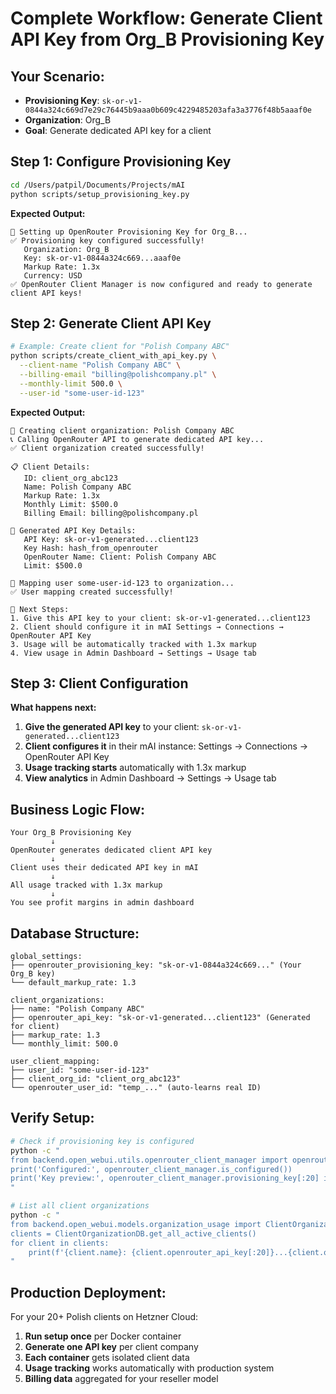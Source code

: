 # Complete Workflow: Generate Client API Key from Org_B Provisioning Key

## Your Scenario:
- **Provisioning Key**: `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`
- **Organization**: Org_B
- **Goal**: Generate dedicated API key for a client

## Step 1: Configure Provisioning Key

```bash
cd /Users/patpil/Documents/Projects/mAI
python scripts/setup_provisioning_key.py
```

**Expected Output:**
```
🔑 Setting up OpenRouter Provisioning Key for Org_B...
✅ Provisioning key configured successfully!
   Organization: Org_B
   Key: sk-or-v1-0844a324c669...aaaf0e
   Markup Rate: 1.3x
   Currency: USD
✅ OpenRouter Client Manager is now configured and ready to generate client API keys!
```

## Step 2: Generate Client API Key

```bash
# Example: Create client for "Polish Company ABC"
python scripts/create_client_with_api_key.py \
  --client-name "Polish Company ABC" \
  --billing-email "billing@polishcompany.pl" \
  --monthly-limit 500.0 \
  --user-id "some-user-id-123"
```

**Expected Output:**
```
🏢 Creating client organization: Polish Company ABC
📞 Calling OpenRouter API to generate dedicated API key...
✅ Client organization created successfully!

📋 Client Details:
   ID: client_org_abc123
   Name: Polish Company ABC
   Markup Rate: 1.3x
   Monthly Limit: $500.0
   Billing Email: billing@polishcompany.pl

🔑 Generated API Key Details:
   API Key: sk-or-v1-generated...client123
   Key Hash: hash_from_openrouter
   OpenRouter Name: Client: Polish Company ABC
   Limit: $500.0

👤 Mapping user some-user-id-123 to organization...
✅ User mapping created successfully!

🎯 Next Steps:
1. Give this API key to your client: sk-or-v1-generated...client123
2. Client should configure it in mAI Settings → Connections → OpenRouter API Key
3. Usage will be automatically tracked with 1.3x markup
4. View usage in Admin Dashboard → Settings → Usage tab
```

## Step 3: Client Configuration

**What happens next:**
1. **Give the generated API key** to your client: `sk-or-v1-generated...client123`
2. **Client configures it** in their mAI instance: Settings → Connections → OpenRouter API Key
3. **Usage tracking starts** automatically with 1.3x markup
4. **View analytics** in Admin Dashboard → Settings → Usage tab

## Business Logic Flow:

```
Your Org_B Provisioning Key 
         ↓
OpenRouter generates dedicated client API key
         ↓
Client uses their dedicated API key in mAI
         ↓
All usage tracked with 1.3x markup
         ↓
You see profit margins in admin dashboard
```

## Database Structure:

```
global_settings:
├── openrouter_provisioning_key: "sk-or-v1-0844a324c669..." (Your Org_B key)
└── default_markup_rate: 1.3

client_organizations:
├── name: "Polish Company ABC"
├── openrouter_api_key: "sk-or-v1-generated...client123" (Generated for client)
├── markup_rate: 1.3
└── monthly_limit: 500.0

user_client_mapping:
├── user_id: "some-user-id-123"
├── client_org_id: "client_org_abc123"
└── openrouter_user_id: "temp_..." (auto-learns real ID)
```

## Verify Setup:

```bash
# Check if provisioning key is configured
python -c "
from backend.open_webui.utils.openrouter_client_manager import openrouter_client_manager
print('Configured:', openrouter_client_manager.is_configured())
print('Key preview:', openrouter_client_manager.provisioning_key[:20] if openrouter_client_manager.provisioning_key else 'None')
"

# List all client organizations
python -c "
from backend.open_webui.models.organization_usage import ClientOrganizationDB
clients = ClientOrganizationDB.get_all_active_clients()
for client in clients:
    print(f'{client.name}: {client.openrouter_api_key[:20]}...{client.openrouter_api_key[-10:]}')
"
```

## Production Deployment:

For your 20+ Polish clients on Hetzner Cloud:
1. **Run setup once** per Docker container
2. **Generate one API key** per client company
3. **Each container** gets isolated client data
4. **Usage tracking** works automatically with production system
5. **Billing data** aggregated for your reseller model